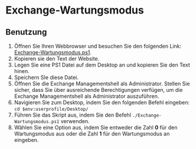 # Exchange-Wartungsmodus
## Benutzung

1. Öffnen Sie Ihren Webbrowser und besuchen Sie den folgenden Link: [Exchange-Wartungsmodus.ps1](https://raw.githubusercontent.com/Try-Homelab/Exchange-Wartungsmodus/main/Exchange-Wartungsmodus.ps1).
2. Kopieren sie den Text der Website. 
3. Legen Sie eine PS1 Datei auf dem Desktop an und kopieren Sie den Text hinen. 
4. Speichern SIe diese Datei. 
5. Öffnen Sie die Exchange Managementshell als Administrator. Stellen Sie sicher, dass Sie über ausreichende Berechtigungen verfügen, um die Exchange Managementshell als Administrator auszuführen.
6. Navigieren Sie zum Desktop, indem Sie den folgenden Befehl eingeben: `cd $env:userprofile/Desktop/`
7. Führen Sie das Skript aus, indem Sie den Befehl `./Exchange-Wartungsmodus.ps1` verwenden.
8. Wählen Sie eine Option aus, indem Sie entweder die Zahl **0** für den Wartungsmodus aus oder die Zahl **1** für den Wartungsmodus an eingeben.
